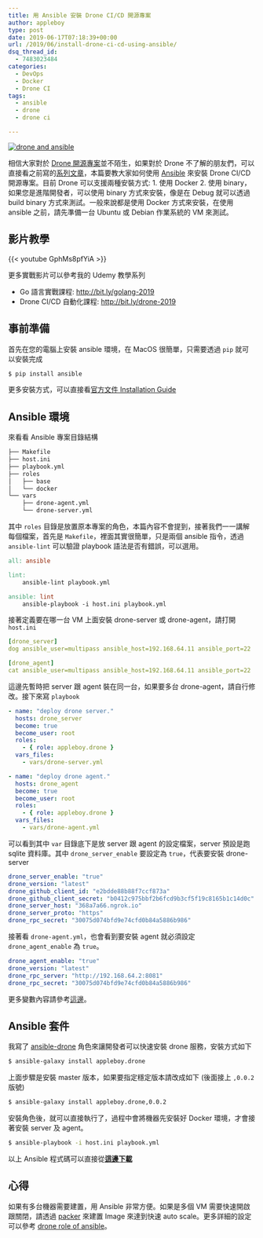 ```yaml
---
title: 用 Ansible 安裝 Drone CI/CD 開源專案
author: appleboy
type: post
date: 2019-06-17T07:18:39+00:00
url: /2019/06/install-drone-ci-cd-using-ansible/
dsq_thread_id:
  - 7483023484
categories:
  - DevOps
  - Docker
  - Drone CI
tags:
  - ansible
  - drone
  - drone ci

---
```

[![drone and ansible][1]][1]

相信大家對於 [Drone 開源專案][2]並不陌生，如果對於 Drone 不了解的朋友們，可以直接看之前寫的[系列文章][3]，本篇要教大家如何使用 [Ansible][4] 來安裝 Drone CI/CD 開源專案。目前 Drone 可以支援兩種安裝方式: 1. 使用 Docker 2. 使用 binary，如果您是進階開發者，可以使用 binary 方式來安裝，像是在 Debug 就可以透過 build binary 方式來測試。一般來說都是使用 Docker 方式來安裝，在使用 ansible 之前，請先準備一台 Ubuntu 或 Debian 作業系統的 VM 來測試。

<!--more-->

## 影片教學

{{< youtube GphMs8pfYiA >}}

更多實戰影片可以參考我的 Udemy 教學系列

  * Go 語言實戰課程: <http://bit.ly/golang-2019>
  * Drone CI/CD 自動化課程: <http://bit.ly/drone-2019>

## 事前準備

首先在您的電腦上安裝 ansible 環境，在 MacOS 很簡單，只需要透過 `pip` 就可以安裝完成

```bash
$ pip install ansible
```

更多安裝方式，可以直接看[官方文件 Installation Guide][5]

## Ansible 環境

來看看 Ansible 專案目錄結構

```bash
├── Makefile
├── host.ini
├── playbook.yml
├── roles
│   ├── base
│   └── docker
└── vars
    ├── drone-agent.yml
    └── drone-server.yml
```

其中 `roles` 目錄是放置原本專案的角色，本篇內容不會提到，接著我們一一講解每個檔案，首先是 `Makefile`，裡面其實很簡單，只是兩個 ansible 指令，透過 `ansible-lint` 可以驗證 playbook 語法是否有錯誤，可以選用。

```makefile
all: ansible

lint:
    ansible-lint playbook.yml

ansible: lint
    ansible-playbook -i host.ini playbook.yml
```

接著定義要在哪一台 VM 上面安裝 drone-server 或 drone-agent，請打開 `host.ini`

```yaml
[drone_server]
dog ansible_user=multipass ansible_host=192.168.64.11 ansible_port=22

[drone_agent]
cat ansible_user=multipass ansible_host=192.168.64.11 ansible_port=22
```

這邊先暫時把 server 跟 agent 裝在同一台，如果要多台 drone-agent，請自行修改。接下來寫 `playbook`

```yaml
- name: "deploy drone server."
  hosts: drone_server
  become: true
  become_user: root
  roles:
    - { role: appleboy.drone }
  vars_files:
    - vars/drone-server.yml

- name: "deploy drone agent."
  hosts: drone_agent
  become: true
  become_user: root
  roles:
    - { role: appleboy.drone }
  vars_files:
    - vars/drone-agent.yml
```

可以看到其中 `var` 目錄底下是放 server 跟 agent 的設定檔案，server 預設是跑 sqlite 資料庫。其中 `drone_server_enable` 要設定為 `true`，代表要安裝 drone-server

```yaml
drone_server_enable: "true"
drone_version: "latest"
drone_github_client_id: "e2bdde88b88f7ccf873a"
drone_github_client_secret: "b0412c975bbf2b6fcd9b3cf5f19c8165b1c14d0c"
drone_server_host: "368a7a66.ngrok.io"
drone_server_proto: "https"
drone_rpc_secret: "30075d074bfd9e74cfd0b84a5886b986"
```

接著看 `drone-agent.yml`，也會看到要安裝 agent 就必須設定 `drone_agent_enable` 為 `true`。

```yaml
drone_agent_enable: "true"
drone_version: "latest"
drone_rpc_server: "http://192.168.64.2:8081"
drone_rpc_secret: "30075d074bfd9e74cfd0b84a5886b986"
```

更多變數內容請參考[這邊][6]。

## Ansible 套件

我寫了 [ansible-drone][7] 角色來讓開發者可以快速安裝 drone 服務，安裝方式如下

```bash
$ ansible-galaxy install appleboy.drone
```

上面步驟是安裝 master 版本，如果要指定穩定版本請改成如下 (後面接上 `,0.0.2` 版號)

```bash
$ ansible-galaxy install appleboy.drone,0.0.2
```

安裝角色後，就可以直接執行了，過程中會將機器先安裝好 Docker 環境，才會接著安裝 server 及 agent。

```bash
$ ansible-playbook -i host.ini playbook.yml
```

以上 Ansible 程式碼可以直接從[**這邊下載**][8]

## 心得

如果有多台機器需要建置，用 Ansible 非常方便。如果是多個 VM 需要快速開啟跟關閉，請透過 [packer][9] 來建置 Image 來達到快速 auto scale。更多詳細的設定可以參考 [drone role of ansible][7]。

 [1]: https://lh3.googleusercontent.com/HZqWLZjp96azorhAZseeSbSj9Q5-dj99lM8cX4ApJjnDL0grXaMEoIHJl3dQEx-ZyFcI713_CeQlPSFMOLgxD19tBOLMmgdQlwMe_QMhwGKrh2pQDWE2bj4cul4ENt21sWRFOYq6agc=w1920-h1080 "drone and ansible"
 [2]: https://github.com/drone/drone
 [3]: https://blog.wu-boy.com/?s=drone
 [4]: https://www.ansible.com/
 [5]: https://docs.ansible.com/ansible/latest/installation_guide/intro_installation.html
 [6]: https://github.com/appleboy/ansible-drone/blob/master/defaults/main.yml
 [7]: https://github.com/appleboy/ansible-drone
 [8]: https://github.com/go-training/drone-tutorial/tree/b1f215261feb390c4bc02d2c83cb48511b3f76cf/ansible
 [9]: https://www.packer.io/
